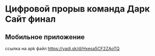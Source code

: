 # Цифровой прорыв команда Дарк Сайт финал
## Мобильное приложение
ссылка на apk файл
https://yadi.sk/d/Hxesa5CF2ZAoTQ